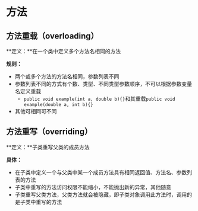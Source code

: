 # 方法

## 方法重载（overloading）

**定义：**在一个类中定义多个方法名相同的方法

**规则：**

* 两个或多个方法的方法名相同，参数列表不同
* 参数列表不同的方式有个数、类型、不同类型参数顺序，不可以根据参数变量名定义重载
  * `public void example(int a, double b){}`和其重载`public void example(double a, int b){}`
* 其他可相同可不同

## 方法重写（overriding）

**定义：**子类重写父类的成员方法

**具体：**

* 在子类中定义一个与父类中某一个成员方法具有相同返回值、方法名、参数列表的方法
* 子类中重写的方法访问权限不能缩小，不能抛出新的异常，其他随意
* 子类重写父类方法，父类方法就会被隐藏，即子类对象调用此方法时，调用的是子类中重写的方法

